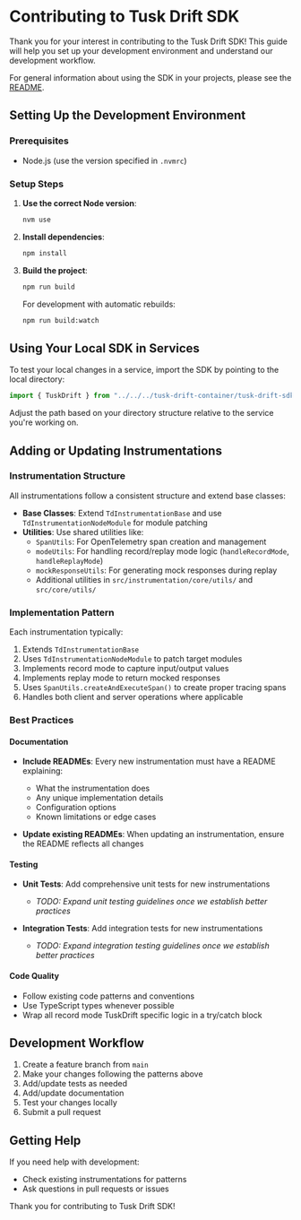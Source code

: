 # Contributing to Tusk Drift SDK

Thank you for your interest in contributing to the Tusk Drift SDK! This guide will help you set up your development environment and understand our development workflow.

For general information about using the SDK in your projects, please see the [README](./README.md).

## Setting Up the Development Environment

### Prerequisites

- Node.js (use the version specified in `.nvmrc`)

### Setup Steps

1. **Use the correct Node version**:

   ```bash
   nvm use
   ```

2. **Install dependencies**:

   ```bash
   npm install
   ```

3. **Build the project**:

   ```bash
   npm run build
   ```

   For development with automatic rebuilds:

   ```bash
   npm run build:watch
   ```

## Using Your Local SDK in Services

To test your local changes in a service, import the SDK by pointing to the local directory:

```typescript
import { TuskDrift } from "../../../tusk-drift-container/tusk-drift-sdk";
```

Adjust the path based on your directory structure relative to the service you're working on.

## Adding or Updating Instrumentations

### Instrumentation Structure

All instrumentations follow a consistent structure and extend base classes:

- **Base Classes**: Extend `TdInstrumentationBase` and use `TdInstrumentationNodeModule` for module patching
- **Utilities**: Use shared utilities like:
  - `SpanUtils`: For OpenTelemetry span creation and management
  - `modeUtils`: For handling record/replay mode logic (`handleRecordMode`, `handleReplayMode`)
  - `mockResponseUtils`: For generating mock responses during replay
  - Additional utilities in `src/instrumentation/core/utils/` and `src/core/utils/`

### Implementation Pattern

Each instrumentation typically:

1. Extends `TdInstrumentationBase`
2. Uses `TdInstrumentationNodeModule` to patch target modules
3. Implements record mode to capture input/output values
4. Implements replay mode to return mocked responses
5. Uses `SpanUtils.createAndExecuteSpan()` to create proper tracing spans
6. Handles both client and server operations where applicable

### Best Practices

#### Documentation

- **Include READMEs**: Every new instrumentation must have a README explaining:
  - What the instrumentation does
  - Any unique implementation details
  - Configuration options
  - Known limitations or edge cases

- **Update existing READMEs**: When updating an instrumentation, ensure the README reflects all changes

#### Testing

- **Unit Tests**: Add comprehensive unit tests for new instrumentations
  - _TODO: Expand unit testing guidelines once we establish better practices_

- **Integration Tests**: Add integration tests for new instrumentations
  - _TODO: Expand integration testing guidelines once we establish better practices_

#### Code Quality

- Follow existing code patterns and conventions
- Use TypeScript types whenever possible
- Wrap all record mode TuskDrift specific logic in a try/catch block

## Development Workflow

1. Create a feature branch from `main`
2. Make your changes following the patterns above
3. Add/update tests as needed
4. Add/update documentation
5. Test your changes locally
6. Submit a pull request

## Getting Help

If you need help with development:

- Check existing instrumentations for patterns
- Ask questions in pull requests or issues

Thank you for contributing to Tusk Drift SDK!
